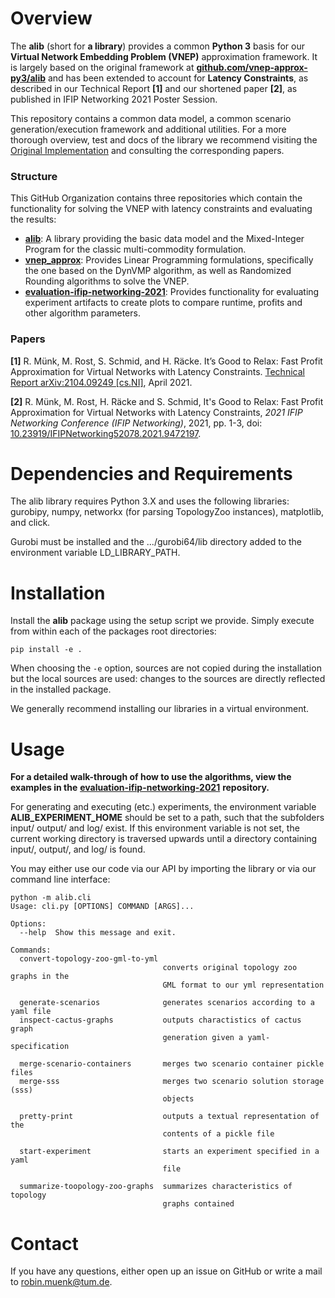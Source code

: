 
# Overview

The **alib** (short for **a library**) provides a common **Python 3** basis for our **Virtual Network Embedding Problem (VNEP)** approximation framework. It is largely based on the original framework at **[github.com/vnep-approx-py3/alib](https://github.com/vnep-approx/alib)** and has been extended to account for **Latency Constraints**, as described in our Technical Report **[1]** and our shortened paper **[2]**, as published in IFIP Networking 2021 Poster Session.

This repository contains a common data model, a common scenario generation/execution framework and additional utilities. For a more thorough overview, test and docs of the library we recommend visiting the [Original Implementation](https://github.com/vnep-approx-py3) and consulting the corresponding papers.
### Structure

This GitHub Organization contains three repositories which contain the functionality for solving the VNEP with latency constraints and evaluating the results: 

- **[alib](https://github.com/vnep-approx/alib)**: A library providing the basic data model and the Mixed-Integer Program for the classic multi-commodity formulation.
- **[vnep_approx](https://github.com/vnep-approx/vnep_approx)**: Provides Linear Programming formulations, specifically the one based on the DynVMP algorithm, as well as Randomized Rounding algorithms to solve the VNEP.
- **[evaluation-ifip-networking-2021](https://github.com/vnep-approx-latency/evaluation-ifip-networking-2021)**: Provides functionality for evaluating experiment artifacts to create plots to compare runtime, profits and other algorithm parameters.

### Papers

**[1]** R. Münk, M. Rost, S. Schmid, and H. Räcke. It’s Good to Relax: Fast Profit Approximation for Virtual Networks with Latency Constraints. [Technical Report arXiv:2104.09249 [cs.NI]](https://arxiv.org/abs/2104.09249), April 2021.

**[2]** R. Münk, M. Rost, H. Räcke and S. Schmid, It's Good to Relax: Fast Profit Approximation for Virtual Networks with Latency Constraints, *2021 IFIP Networking Conference (IFIP Networking)*, 2021, pp. 1-3, doi: [10.23919/IFIPNetworking52078.2021.9472197](https://ieeexplore.ieee.org/document/9472197).

# Dependencies and Requirements

The alib library requires Python 3.X and uses the following libraries: gurobipy, numpy, networkx (for parsing TopologyZoo instances), matplotlib, and click. 

Gurobi must be installed and the .../gurobi64/lib directory added to the environment variable LD_LIBRARY_PATH.

# Installation

Install the **alib** package using the setup script we provide. Simply execute from within each of the packages root directories: 

```
pip install -e .
```

When choosing the `-e` option, sources are not copied during the installation but the local sources are used: changes to the sources are directly reflected in the installed package.

We generally recommend installing our libraries in a virtual environment.

# Usage

**For a detailed walk-through of how to use the algorithms, view the examples in the** [**evaluation-ifip-networking-2021**](https://github.com/vnep-approx-latency/evaluation-ifip-networking-2021) **repository.**

For generating and executing (etc.) experiments, the environment variable **ALIB_EXPERIMENT_HOME** should be set to a path,
such that the subfolders input/ output/ and log/ exist. If this environment variable is not set, the current working directory is traversed upwards until a directory containing input/, output/, and log/ is found.

You may either use our code via our API by importing the library or via our command line interface:

```
python -m alib.cli  
Usage: cli.py [OPTIONS] COMMAND [ARGS]...

Options:
  --help  Show this message and exit.

Commands:
  convert-topology-zoo-gml-to-yml
                                  converts original topology zoo graphs in the
                                  GML format to our yml representation

  generate-scenarios              generates scenarios according to a yaml file
  inspect-cactus-graphs           outputs charactistics of cactus graph
                                  generation given a yaml-specification

  merge-scenario-containers       merges two scenario container pickle files
  merge-sss                       merges two scenario solution storage (sss)
                                  objects

  pretty-print                    outputs a textual representation of the
                                  contents of a pickle file

  start-experiment                starts an experiment specified in a yaml
                                  file

  summarize-toopology-zoo-graphs  summarizes characteristics of topology
                                  graphs contained
```

# Contact

If you have any questions, either open up an issue on GitHub or write a mail to [robin.muenk@tum.de](mailto:robin.muenk@tum.de).
